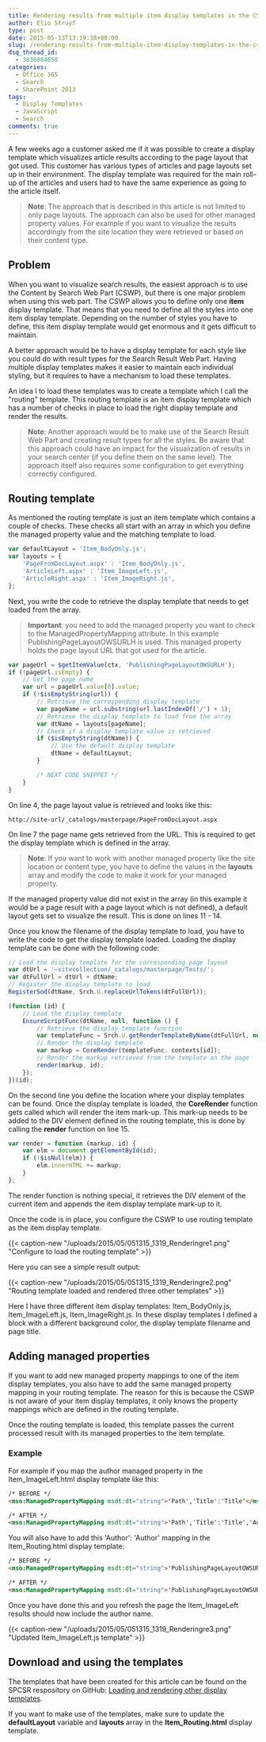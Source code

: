 ```yaml
---
title: Rendering results from multiple item display templates in the CSWP
author: Elio Struyf
type: post
date: 2015-05-13T13:19:38+00:00
slug: /rendering-results-from-multiple-item-display-templates-in-the-cswp/
dsq_thread_id:
  - 3836884650
categories:
  - Office 365
  - Search
  - SharePoint 2013
tags:
  - Display Templates
  - JavaScript
  - Search
comments: true
---
```


A few weeks ago a customer asked me if it was possible to create a display template which visualizes article results according to the page layout that got used. This customer has various types of articles and page layouts set up in their environment. The display template was required for the main roll-up of the articles and users had to have the same experience as going to the article itself.

> **Note**: The approach that is described in this article is not limited to only page layouts. The approach can also be used for other managed property values. For example if you want to visualize the results accordingly from the site location they were retrieved or based on their content type.

## Problem

When you want to visualize search results, the easiest approach is to use the Content by Search Web Part (CSWP), but there is one major problem when using this web part. The CSWP allows you to define only one **item** display template. That means that you need to define all the styles into one item display template. Depending on the number of styles you have to define, this item display template would get enormous and it gets difficult to maintain.

A better approach would be to have a display template for each style like you could do with result types for the Search Result Web Part. Having multiple display templates makes it easier to maintain each individual styling, but it requires to have a mechanism to load these templates.

An idea I to load these templates was to create a template which I call the "routing" template. This routing template is an item display template which has a number of checks in place to load the right display template and render the results.

> **Note**: Another approach would be to make use of the Search Result Web Part and creating result types for all the styles. Be aware that this approach could have an impact for the visualization of results in your search center (if you define them on the same level). The approach itself also requires some configuration to get everything correctly configured.

## Routing template

As mentioned the routing template is just an item template which contains a couple of checks. These checks all start with an array in which you define the managed property value and the matching template to load.

```javascript
var defaultLayout = 'Item_BodyOnly.js';
var layouts = { 
    'PageFromDocLayout.aspx' : 'Item_BodyOnly.js',
    'ArticleLeft.aspx' : 'Item_ImageLeft.js',
    'ArticleRight.aspx' : 'Item_ImageRight.js',
};
```

Next, you write the code to retrieve the display template that needs to get loaded from the array.

> **Important**: you need to add the managed property you want to check to the ManagedPropertyMapping attribute. In this example PublishingPageLayoutOWSURLH is used. This managed property holds the page layout URL that got used for the article.

```javascript
var pageUrl = $getItemValue(ctx, 'PublishingPageLayoutOWSURLH');
if (!pageUrl.isEmpty) {
    // Get the page name 
    var url = pageUrl.value[0].value;
    if (!$isEmptyString(url)) {
        // Retrieve the corresponding display template
        var pageName = url.substring(url.lastIndexOf('/') + 1);
        // Retrieve the display template to load from the array
        var dtName = layouts[pageName];
        // Check if a display template value is retrieved
        if ($isEmptyString(dtName)) {
        	// Use the default display template
            dtName = defaultLayout;
        }

        /* NEXT CODE SNIPPET */
    }
}
```

On line 4, the page layout value is retrieved and looks like this:

`http://site-url/_catalogs/masterpage/PageFromDocLayout.aspx`

On line 7 the page name gets retrieved from the URL. This is required to get the display template which is defined in the array.

> **Note**: If you want to work with another managed property like the site location or content type, you have to define the values in the **layouts** array and modify the code to make it work for your managed property.

If the managed property value did not exist in the array (in this example it would be a page result with a page layout which is not defined), a default layout gets set to visualize the result. This is done on lines 11 - 14.

Once you know the filename of the display template to load, you have to write the code to get the display template loaded. Loading the display template can be done with the following code:

```javascript
// Load the display template for the corresponding page layout
var dtUrl = '~sitecollection/_catalogs/masterpage/Tests/';
var dtFullUrl = dtUrl + dtName;
// Register the display template to load
RegisterSod(dtName, Srch.U.replaceUrlTokens(dtFullUrl));

(function (id) {
	// Load the display template
    EnsureScriptFunc(dtName, null, function () {
    	// Retrieve the display template function
        var templateFunc = Srch.U.getRenderTemplateByName(dtFullUrl, null);
        // Render the display template
        var markup = CoreRender(templateFunc, contexts[id]);
        // Render the markup retrieved from the template on the page
        render(markup, id);
    });
})(id);
```

On the second line you define the location where your display templates can be found. Once the display template is loaded, the **CoreRender** function gets called which will render the item mark-up. This mark-up needs to be added to the DIV element defined in the routing template, this is done by calling the **render** function on line 15.

```javascript
var render = function (markup, id) {
    var elm = document.getElementById(id);
    if (!$isNull(elm)) {
        elm.innerHTML += markup;
    }
};
```

The render function is nothing special, it retrieves the DIV element of the current item and appends the item display template mark-up to it.

Once the code is in place, you configure the CSWP to use routing template as the item display template.

{{< caption-new "/uploads/2015/05/051315_1319_Renderingre1.png" "Configure to load the routing template" >}}

Here you can see a simple result output:

{{< caption-new "/uploads/2015/05/051315_1319_Renderingre2.png" "Routing template loaded and rendered three other templates" >}}

Here I have three different item display templates: Item_BodyOnly.js, Item_ImageLeft.js, Item_ImageRight.js. In these display templates I defined a block with a different background color, the display template filename and page title.

## Adding managed properties

If you want to add new managed property mappings to one of the item display templates, you also have to add the same managed property mapping in your routing template. The reason for this is because the CSWP is not aware of your item display templates, it only knows the property mappings which are defined in the routing template.

Once the routing template is loaded, this template passes the current processed result with its managed properties to the item template.

### Example

For example if you map the author managed property in the Item_ImageLeft.html display template like this:

```html
/* BEFORE */
<mso:ManagedPropertyMapping msdt:dt="string">'Path','Title':'Title'</mso:ManagedPropertyMapping>

/* AFTER */
<mso:ManagedPropertyMapping msdt:dt="string">'Path','Title':'Title','Author':'Author'</mso:ManagedPropertyMapping>
```

You will also have to add this 'Author': 'Author' mapping in the Item_Routing.html display template:

```html
/* BEFORE */
<mso:ManagedPropertyMapping msdt:dt="string">'PublishingPageLayoutOWSURLH','Path','Title':'Title'</mso:ManagedPropertyMapping>

/* AFTER */
<mso:ManagedPropertyMapping msdt:dt="string">'PublishingPageLayoutOWSURLH','Path','Title':'Title','Author':'Author'</mso:ManagedPropertyMapping>
```

Once you have done this and you refresh the page the Item_ImageLeft results should now include the author name.

{{< caption-new "/uploads/2015/05/051315_1319_Renderingre3.png" "Updated Item_ImageLeft.js template" >}}

## Download and using the templates

The templates that have been created for this article can be found on the SPCSR respository on GitHub: [Loading and rendering other display templates](https://github.com/SPCSR/DisplayTemplates/tree/master/Search%20Display%20Templates/Loading%20and%20rendering%20other%20display%20templates).

If you want to make use of the templates, make sure to update the **defaultLayout** variable and **layouts** array in the **Item_Routing.html** display template.